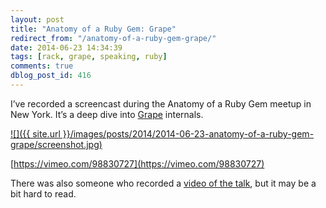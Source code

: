 ```yaml
---
layout: post
title: "Anatomy of a Ruby Gem: Grape"
redirect_from: "/anatomy-of-a-ruby-gem-grape/"
date: 2014-06-23 14:34:39
tags: [rack, grape, speaking, ruby]
comments: true
dblog_post_id: 416
---
```

I’ve recorded a screencast during the Anatomy of a Ruby Gem meetup in New York. It’s a deep dive into [Grape](https://github.com/ruby-grape/grape) internals.

<a href='https://vimeo.com/98830727'>
  ![]({{ site.url }}/images/posts/2014/2014-06-23-anatomy-of-a-ruby-gem-grape/screenshot.jpg)
</a>

[https://vimeo.com/98830727](https://vimeo.com/98830727)

There was also someone who recorded a [video of the talk](https://www.youtube.com/watch?v=pvR70ox_mJ4), but it may be a bit hard to read.
